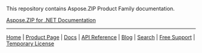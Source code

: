 This repository contains Aspose.ZIP Product Family documentation.

[Aspose.ZIP for .NET Documentation](net)


------------
[Home](https://www.aspose.com/) | [Product Page](https://products.aspose.com/zip/) | [Docs](https://docs.aspose.com/zip/) | [API Reference](https://apireference.aspose.com/zip) | [Blog](https://blog.aspose.com/category/zip/) | [Search](https://search.aspose.com/) | [Free Support](https://forum.aspose.com/c/zip) | [Temporary License](https://purchase.aspose.com/temporary-license)
